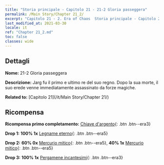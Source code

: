 ```yaml
---
title: "Storia principale - Capitolo 21 - 21-2 Gloria passeggera"
permalink: /Main Story/Chapter 21_2/
excerpt: "Capitolo 21 - 2. Era of Chaos  Storia principale - Capitolo 21_2. 21-2 Gloria passeggera"
last_modified_at: 2021-03-30
locale: it
ref: "Chapter 21_2.md"
toc: false
classes: wide
---
```


## Dettagli

 **Nome:** 21-2 Gloria passeggera

 **Descrizione:** Jarg fu il primo e ultimo re del suo regno. Dopo la sua morte, il suo erede venne immediatamente assassinato da forze magiche.

 **Related to:** [Capitolo 21](/it/Main Story/Chapter 21/)

## Ricompensa

 **Ricompensa primo completamento:** [Chiave d'argento](/it/Items/con_693/){: .btn .btn--era3}

 **Drop 1:** **100% 1x** [Legname eterno](/it/Items/mat_69/){: .btn .btn--era5}

 **Drop 2:** **60% 0x** [Mercurio mitico](/it/Items/mat_63/){: .btn .btn--era5}, **40% 1x** [Mercurio mitico](/it/Items/mat_63/){: .btn .btn--era5}

 **Drop 3:** **100% 1x** [Pergamene incantesimi](/it/Items/con_694/){: .btn .btn--era3}

